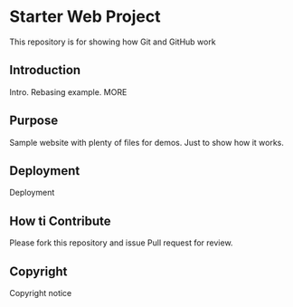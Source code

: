 # Starter Web Project

This repository is for showing how Git and GitHub work

## Introduction

Intro. Rebasing example. MORE

## Purpose

Sample website with plenty of files for demos. Just to show how it works.

## Deployment
Deployment

## How ti Contribute
Please fork this repository and issue Pull request for review.

## Copyright
Copyright notice